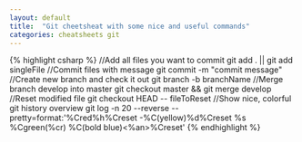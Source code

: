 ```yaml
---
layout: default
title:  "Git cheetsheat with some nice and useful commands"
categories: cheatsheets git
---
```

{% highlight csharp %}
//Add all files you want to commit
git add . || git add singleFile
//Commit files with message
git commit -m "commit message"
//Create new branch and check it out
git branch -b branchName
//Merge branch develop into master
git checkout master && git merge develop
//Reset modified file
git checkout HEAD -- fileToReset
//Show nice, colorful git history overview
git log -n 20 --reverse --pretty=format:'%Cred%h%Creset -%C(yellow)%d%Creset %s %Cgreen(%cr) %C(bold blue)<%an>%Creset'
{% endhighlight %}
